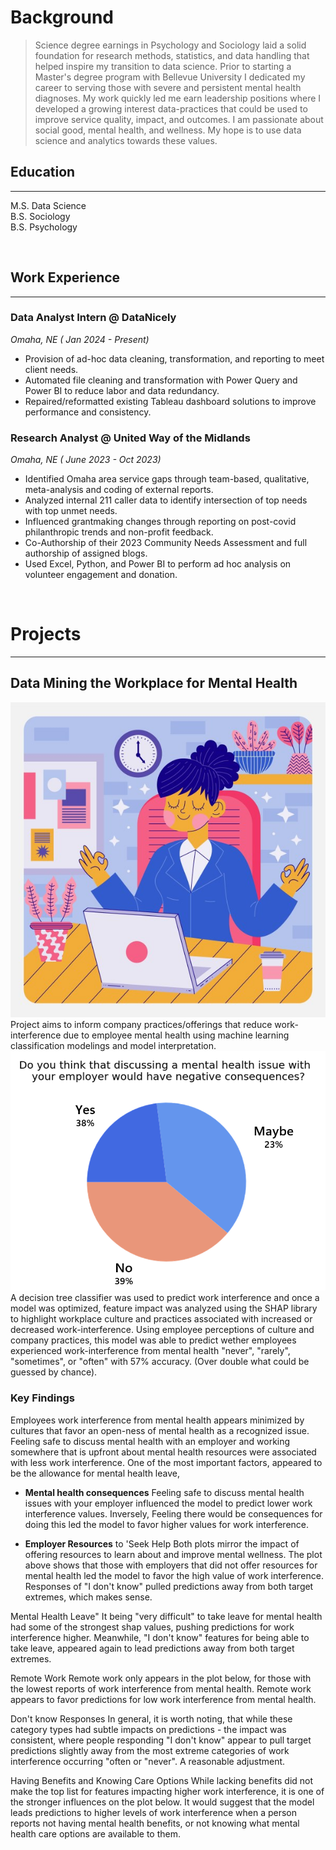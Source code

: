 # Background
> Science degree earnings in Psychology and Sociology laid a solid foundation for research methods, statistics, and data handling that helped inspire my transition to data science. Prior to starting a Master's degree program with Bellevue University I dedicated my career to serving those with severe and persistent mental health diagnoses. My work quickly led me earn leadership positions where I developed a growing interest data-practices that could be used to improve service quality, impact, and outcomes. I am passionate about social good, mental health, and wellness. My hope is to use data science and analytics towards these values. 
  
## Education

---

M.S. Data Science  
B.S. Sociology   
B.S. Psychology   

&nbsp;     
## Work Experience  

---

### Data Analyst Intern @ DataNicely
*Omaha, NE ( Jan 2024 - Present)*
* Provision of ad-hoc data cleaning, transformation, and reporting to meet client needs. 
* Automated file cleaning and transformation with Power Query and Power BI to reduce labor and data redundancy.
* Repaired/reformatted existing Tableau dashboard solutions to improve performance and consistency.

### Research Analyst @ United Way of the Midlands
*Omaha, NE ( June 2023 - Oct 2023)*
* Identified Omaha area service gaps through team-based, qualitative, meta-analysis and coding of external reports.
* Analyzed internal 211 caller data to identify intersection of top needs with top unmet needs.
* Influenced grantmaking changes through reporting on post-covid philanthropic trends and non-profit feedback. 
* Co-Authorship of their 2023 Community Needs Assessment and full authorship of assigned blogs. 
* Used Excel, Python, and Power BI to perform ad hoc analysis on volunteer engagement and donation.

&nbsp;     
# Projects

 ---

## Data Mining the Workplace for Mental Health 
![workcalm](/docs/assets/img/workcalm2.jpg)  
Project aims to inform company practices/offerings that reduce work-interference due to employee mental health using machine learning classification modelings and model interpretation.   
![piechart](/docs/assets/img/workplace_q.png)  
A decision tree classifier was used to predict work interference and once a model was optimized, feature impact was analyzed using the SHAP library to highlight workplace culture and practices associated with increased or decreased work-interference. Using employee perceptions of culture and company practices, this model was able to predict wether employees experienced work-interference from mental health "never", "rarely", "sometimes", or "often" with 57% accuracy. (Over double what could be guessed by chance). 
### Key Findings 
Employees work interference from mental health appears minimized by cultures that favor an open-ness of mental health as a recognized issue. Feeling safe to discuss mental health with an employer and working somewhere that is upfront about mental health resources were associated with less work interference. One of the most important factors, appeared to be the allowance for mental health leave,       


* **Mental health consequences** Feeling safe to discuss mental health issues with your employer influenced the model to predict lower work interference values. Inversely, Feeling there would be consequences for doing this led the model to favor higher values for work interference.

* **Employer Resources** to 'Seek Help Both plots mirror the impact of offering resources to learn about and improve mental wellness. The plot above shows that those with employers that did not offer resources for mental health led the model to favor the high value of work interference. Responses of "I don't know" pulled predictions away from both target extremes, which makes sense.

Mental Health Leave" It being "very difficult" to take leave for mental health had some of the strongest shap values, pushing predictions for work interference higher. Meanwhile, "I don't know" features for being able to take leave, appeared again to lead predictions away from both target extremes.

Remote Work Remote work only appears in the plot below, for those with the lowest reports of work interference from mental health. Remote work appears to favor predictions for low work interference from mental health.

Don't know Responses In general, it is worth noting, that while these category types had subtle impacts on predictions - the impact was consistent, where people responding "I don't know" appear to pull target predictions slightly away from the most extreme categories of work interference occurring "often or "never". A reasonable adjustment.

Having Benefits and Knowing Care Options While lacking benefits did not make the top list for features impacting higher work interference, it is one of the stronger influences on the plot below. It would suggest that the model leads predictions to higher levels of work interference when a person reports not having mental health benefits, or not knowing what mental health care options are available to them.


